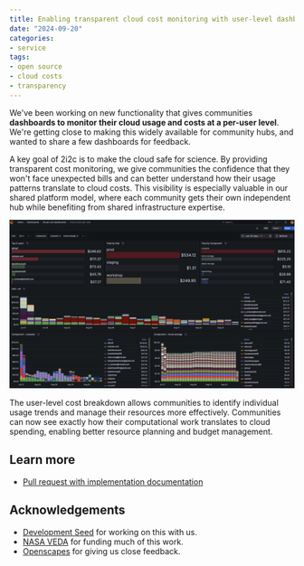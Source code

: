 ```yaml
---
title: Enabling transparent cloud cost monitoring with user-level dashboards
date: "2024-09-20"
categories:
- service
tags:
- open source
- cloud costs
- transparency
---
```


We've been working on new functionality that gives communities **dashboards to monitor their cloud usage and costs at a per-user level**. We're getting close to making this widely available for community hubs, and wanted to share a few dashboards for feedback.

A key goal of 2i2c is to make the cloud safe for science. By providing transparent cost monitoring, we give communities the confidence that they won't face unexpected bills and can better understand how their usage patterns translate to cloud costs. This visibility is especially valuable in our shared platform model, where each community gets their own independent hub while benefiting from shared infrastructure expertise.

![Cloud cost monitoring dashboard showing user-level usage and cost breakdowns](featured.png)

The user-level cost breakdown allows communities to identify individual usage trends and manage their resources more effectively. Communities can now see exactly how their computational work translates to cloud spending, enabling better resource planning and budget management.

## Learn more

- [Pull request with implementation documentation](https://github.com/2i2c-org/docs/pull/269#pullrequestreview-3242224272)

## Acknowledgements

- [Development Seed](../../collaborators/devseed/) for working on this with us.
- [NASA VEDA](../../collaborators/nasa-veda/) for funding much of this work.
- [Openscapes](../../collaborators/openscapes/) for giving us close feedback.